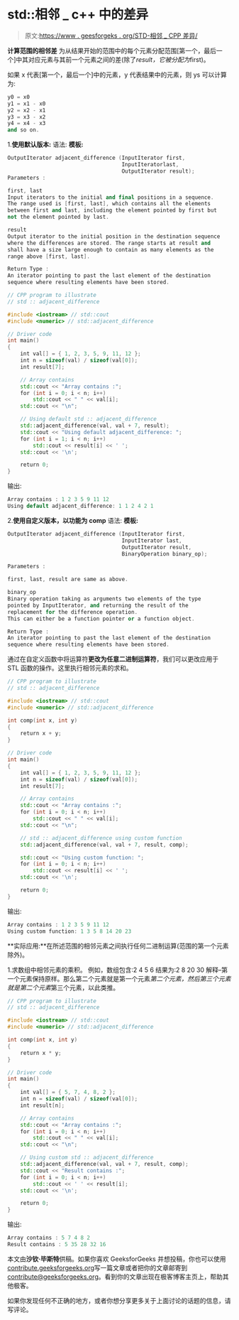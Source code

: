 # std::相邻 _ c++ 中的差异

> 原文:[https://www . geesforgeks . org/STD-相邻 _ CPP 差异/](https://www.geeksforgeeks.org/std-adjacent_difference-in-cpp/)

**计算范围的相邻差**
为从结果开始的范围中的每个元素分配范围[第一个，最后一个]中其对应元素与其前一个元素之间的差(除了*result，它被分配为*first)。

如果 x 代表[第一个，最后一个]中的元素，y 代表结果中的元素，则 ys 可以计算为:

```cpp
y0 = x0
y1 = x1 - x0
y2 = x2 - x1
y3 = x3 - x2
y4 = x4 - x3
and so on.
```

1.**使用默认版本:**
语法:
**模板:**

```cpp
OutputIterator adjacent_difference (InputIterator first,
                                    InputIteratorlast,
                                    OutputIterator result);
Parameters :

first, last
Input iterators to the initial and final positions in a sequence.
The range used is [first, last], which contains all the elements
between first and last, including the element pointed by first but
not the element pointed by last.

result
Output iterator to the initial position in the destination sequence
where the differences are stored. The range starts at result and
shall have a size large enough to contain as many elements as the
range above [first, last]. 

Return Type :
An iterator pointing to past the last element of the destination
sequence where resulting elements have been stored.

```

```cpp
// CPP program to illustrate
// std :: adjacent_difference

#include <iostream> // std::cout
#include <numeric> // std::adjacent_difference

// Driver code
int main()
{
    int val[] = { 1, 2, 3, 5, 9, 11, 12 };
    int n = sizeof(val) / sizeof(val[0]);
    int result[7];

    // Array contains
    std::cout << "Array contains :";
    for (int i = 0; i < n; i++)
        std::cout << " " << val[i];
    std::cout << "\n";

    // Using default std :: adjacent_difference
    std::adjacent_difference(val, val + 7, result);
    std::cout << "Using default adjacent_difference: ";
    for (int i = 1; i < n; i++)
        std::cout << result[i] << ' ';
    std::cout << '\n';

    return 0;
}
```

输出:

```cpp
Array contains : 1 2 3 5 9 11 12
Using default adjacent_difference: 1 1 2 4 2 1

```

2.**使用自定义版本，以功能为 comp**
语法:
**模板:**

```cpp
OutputIterator adjacent_difference (InputIterator first,
                                    InputIterator last,
                                    OutputIterator result,
                                    BinaryOperation binary_op);

Parameters :

first, last, result are same as above.

binary_op
Binary operation taking as arguments two elements of the type
pointed by InputIterator, and returning the result of the
replacement for the difference operation.
This can either be a function pointer or a function object. 

Return Type :
An iterator pointing to past the last element of the destination
sequence where resulting elements have been stored.

```

通过在自定义函数中将运算符**更改为任意二进制运算符**，我们可以更改应用于 STL 函数的操作。这里执行相邻元素的求和。

```cpp
// CPP program to illustrate
// std :: adjacent_difference

#include <iostream> // std::cout
#include <numeric> // std::adjacent_difference

int comp(int x, int y)
{
    return x + y;
}

// Driver code
int main()
{
    int val[] = { 1, 2, 3, 5, 9, 11, 12 };
    int n = sizeof(val) / sizeof(val[0]);
    int result[7];

    // Array contains
    std::cout << "Array contains :";
    for (int i = 0; i < n; i++)
        std::cout << " " << val[i];
    std::cout << "\n";

    // std :: adjacent_difference using custom function
    std::adjacent_difference(val, val + 7, result, comp);

    std::cout << "Using custom function: ";
    for (int i = 0; i < n; i++)
        std::cout << result[i] << ' ';
    std::cout << '\n';

    return 0;
}
```

输出:

```cpp
Array contains : 1 2 3 5 9 11 12
Using custom function: 1 3 5 8 14 20 23 

```

**实际应用:**在所述范围的相邻元素之间执行任何二进制运算(范围的第一个元素除外)。

1.求数组中相邻元素的乘积。
例如，数组包含:2 4 5 6
结果为:2 8 20 30
解释–第一个元素保持原样。那么第二个元素就是第一个元素*第二个元素，然后第三个元素就是第二个元素*第三个元素，以此类推。

```cpp
// CPP program to illustrate
// std :: adjacent_difference

#include <iostream> // std::cout
#include <numeric> // std::adjacent_difference

int comp(int x, int y)
{
    return x * y;
}

// Driver code
int main()
{
    int val[] = { 5, 7, 4, 8, 2 };
    int n = sizeof(val) / sizeof(val[0]);
    int result[n];

    // Array contains
    std::cout << "Array contains :";
    for (int i = 0; i < n; i++)
        std::cout << " " << val[i];
    std::cout << "\n";

    // Using custom std :: adjacent_difference
    std::adjacent_difference(val, val + 7, result, comp);
    std::cout << "Result contains :";
    for (int i = 0; i < n; i++)
        std::cout << ' ' << result[i];
    std::cout << '\n';

    return 0;
}
```

输出:

```cpp
Array contains : 5 7 4 8 2
Result contains : 5 35 28 32 16

```

本文由**沙钦·毕斯特**供稿。如果你喜欢 GeeksforGeeks 并想投稿，你也可以使用[contribute.geeksforgeeks.org](http://www.contribute.geeksforgeeks.org)写一篇文章或者把你的文章邮寄到 contribute@geeksforgeeks.org。看到你的文章出现在极客博客主页上，帮助其他极客。

如果你发现任何不正确的地方，或者你想分享更多关于上面讨论的话题的信息，请写评论。
